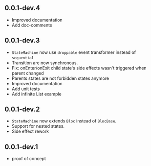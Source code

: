 ## 0.0.1-dev.4
* Improved documentation
* Add doc-comments

## 0.0.1-dev.3
* `StateMachine` now use `droppable` event transformer instead of `sequential`
* Transition are now synchronous.
* Fix: onEnter/onExit child state's side effects wasn't triggered when parent changed
* Parents states are not forbidden states anymore
* Improved documentation
* Add unit tests
* Add infinite List example

## 0.0.1-dev.2
* `StateMachine` now extends `Bloc` instead of `BlocBase`.
* Support for nested states.
* Side effect rework

## 0.0.1-dev.1
* proof of concept
